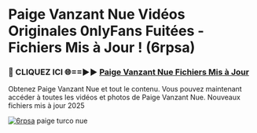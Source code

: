 # Paige Vanzant Nue Vidéos Originales 0nlyFans Fuitées - Fichiers Mis à Jour ! (6rpsa)

<h3>🔴 CLIQUEZ ICI 🌐==►► <a href="https://tinyurl.com/2pmr4ezf" rel="nofollow">Paige Vanzant Nue Fichiers Mis à Jour</a></h3>

Obtenez Paige Vanzant Nue et tout le contenu. Vous pouvez maintenant accéder à toutes les vidéos et photos de Paige Vanzant Nue. Nouveaux fichiers mis à jour 2025

[![6rpsa](https://i.imgur.com/6SNvagu.gif)](https://tinyurl.com/2pmr4ezf)
paige turco nue